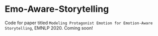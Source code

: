 # Emo-Aware-Storytelling
Code for paper titled `Modeling Protagonist Emotion for Emotion-Aware Storytelling`, EMNLP 2020.
Coming soon!

